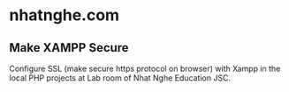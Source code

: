 # nhatnghe.com

## Make XAMPP Secure
Configure SSL (make secure https protocol on browser) with Xampp in the local PHP projects at Lab room of Nhat Nghe Education JSC.
